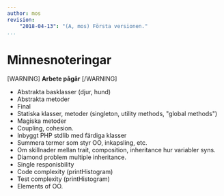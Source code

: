 ```yaml
---
author: mos
revision:
    "2018-04-13": "(A, mos) Första versionen."
...
```

Minnesnoteringar
==================================

[WARNING]
**Arbete pågår**
[/WARNING]

* Abstrakta basklasser (djur, hund)
* Abstrakta metoder
* Final
* Statiska klasser, metoder (singleton, utility methods, "global methods")
* Magiska metoder
* Coupling, cohesion.
* Inbyggt PHP stdlib med färdiga klasser
* Summera termer som styr OO, inkapsling, etc.
* Om skillnader mellan trait, composition, inheritance hur variabler syns.
* Diamond problem multiple inheritance.
* Single responisbility
* Code complexity (printHistogram)
* Test complexity (printHistogram)
* Elements of OO.

